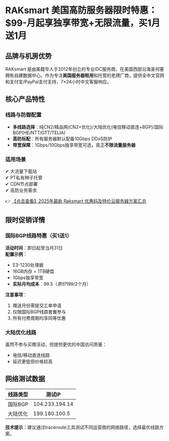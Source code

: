 # RAKsmart 美国高防服务器限时特惠：$99-月起享独享带宽+无限流量，买1月送1月

## 品牌与机房优势

RAKsmart 是由美籍华人于2012年创立的专业IDC服务商，在美国西部沿海圣何塞拥有自建数据中心。作为专注**美国服务器租用**和托管的老牌厂商，提供全中文官网和支付宝/PayPal支付支持，7×24小时中文客服响应。

## 核心产品特性

### 线路与防御配置
- **多线路选择**：纯CN2/精品网(CN2+优化)/大陆优化(电信移动直连+BGP)/国际BGP(HE/NTT/GTT/TELIA)
- **高防标配**：所有服务器默认配备10Gbps DDoS防护
- **带宽保障**：1Gbps/10Gbps独享带宽可选，真正**不限流量服务器**

### 适用场景
✔ 大流量下载站  
✔ PT私有种子托管  
✔ CDN节点部署  
✔ 高防业务需求

👉 [【点击查看】2025年最新 Raksmart 优惠码及特价云服务器方案汇总](https://bit.ly/raksmart)

## 限时促销详情

### 国际BGP线路特惠（买1送1）
**活动时间**：即日起至当月31日  
**配置示例**：
- E3-1230处理器
- 16GB内存 + 1TB硬盘
- 1Gbps独享带宽
- **实际月均成本**：$99.5（原价$199/2个月）

**注意事项**：
1. 赠送月份需提交工单申请
2. 仅限国际BGP线路套餐参与
3. 所有付费周期均享同等优惠

### 大陆优化线路
虽然不参与买赠活动，但提供更优的中国访问质量：
- 电信/移动直连线路
- 延迟更低但价格较高

## 网络测试数据
| 线路类型       | 测试IP         |
|----------------|----------------|
| 国际BGP        | 104.233.194.14 |
| 大陆优化       | 199.180.100.5  |

**技术提示**：建议通过traceroute工具测试不同运营商的网络路径，选择最优线路方案。